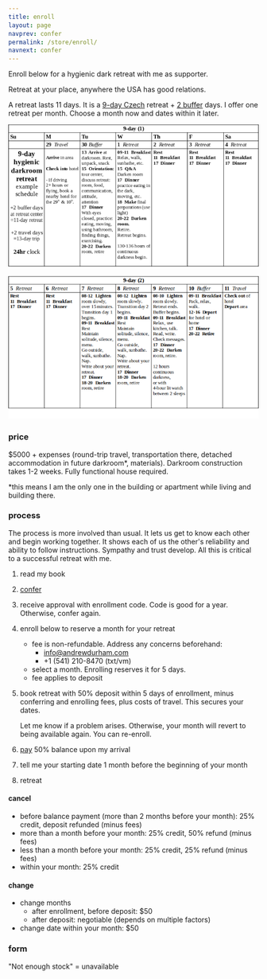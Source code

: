 ```yaml
---
title: enroll
layout: page
navprev: confer
permalink: /store/enroll/
navnext: confer
---
```


Enroll below for a hygienic dark retreat with me as supporter.

Retreat at your place, anywhere the USA has good relations.

A retreat lasts 11 days. It is a [9-day Czech](/format#czech) retreat + [2 buffer](/format#extra) days. I offer one retreat per month. Choose a month now and dates within it later.

![plan: 9-day retreat](/img/plan/image/9-day.png)

![plan: 9-day2 retreat](/img/plan/image/9-day2.png)

### price

$5000 + expenses (round-trip travel, transportation there, detached accommodation in future darkroom*, materials). Darkroom construction takes 1-2 weeks. Fully functional house required.

*this means I am the only one in the building or apartment while living and building there.
### process

The process is more involved than usual. It lets us get to know each other and begin working together. It shows each of us the other's reliability and ability to follow instructions. Sympathy and trust develop. All this is critical to a successful retreat with me.

1. read my book
3. [confer](/store/confer)
4. receive approval with enrollment code. Code is good for a year. Otherwise, confer again.
5. enroll below to reserve a month for your retreat 
	- fee is non-refundable. Address any concerns beforehand:
		- info@andrewdurham.com
		- +1 (541) 210-8470 (txt/vm)
	- select a month. Enrolling reserves it for 5 days.
	- fee applies to deposit
5. book retreat with 50% deposit within 5 days of enrollment, minus conferring and enrolling fees, plus costs of travel. This secures your dates. 

	Let me know if a problem arises. Otherwise, your month will revert to being available again. You can re-enroll.
6. [pay](/store#pay) 50% balance upon my arrival
7. tell me your starting date 1 month before the beginning of your month
8. retreat

#### cancel

- before balance payment (more than 2 months before your month): 25% credit, deposit refunded (minus fees)
- more than a month before your month: 25% credit, 50% refund (minus fees)
- less than a month before your month: 25% credit, 25% refund (minus fees)
- within your month: 25% credit

#### change

- change months
	- after enrollment, before deposit: $50
	- after deposit: negotiable (depends on multiple factors)
- change date within your month: $50

### form

"Not enough stock" = unavailable

<script type="text/javascript" src="https://form.jotform.com/jsform/233545977120055"></script>


